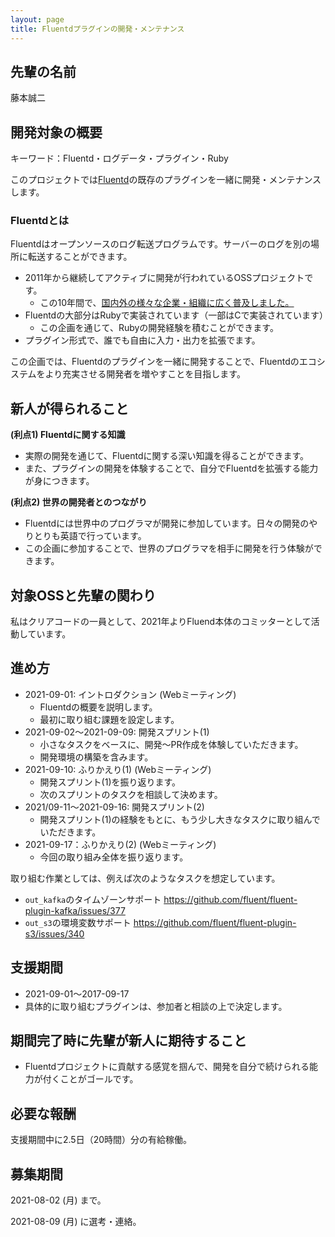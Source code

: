 ```yaml
---
layout: page
title: Fluentdプラグインの開発・メンテナンス
---
```


## 先輩の名前

藤本誠二

## 開発対象の概要

キーワード：Fluentd・ログデータ・プラグイン・Ruby

このプロジェクトでは[Fluentd](https://github.com/fluent/fluentd)の既存のプラグインを一緒に開発・メンテナンスします。

### Fluentdとは

Fluentdはオープンソースのログ転送プログラムです。サーバーのログを別の場所に転送することができます。

 * 2011年から継続してアクティブに開発が行われているOSSプロジェクトです。
   * この10年間で、[国内外の様々な企業・組織に広く普及しました。](https://www.fluentd.org/testimonials)
 * Fluentdの大部分はRubyで実装されています（一部はCで実装されています）
   * この企画を通じて、Rubyの開発経験を積むことができます。
 * プラグイン形式で、誰でも自由に入力・出力を拡張でます。

この企画では、Fluentdのプラグインを一緒に開発することで、Fluentdのエコシステムをより充実させる開発者を増やすことを目指します。

## 新人が得られること

**(利点1) Fluentdに関する知識**

* 実際の開発を通じて、Fluentdに関する深い知識を得ることができます。
* また、プラグインの開発を体験することで、自分でFluentdを拡張する能力が身につきます。

**(利点2) 世界の開発者とのつながり**

* Fluentdには世界中のプログラマが開発に参加しています。日々の開発のやりとりも英語で行っています。
* この企画に参加することで、世界のプログラマを相手に開発を行う体験ができます。

## 対象OSSと先輩の関わり

私はクリアコードの一員として、2021年よりFluend本体のコミッターとして活動しています。

## 進め方

* 2021-09-01: イントロダクション (Webミーティング)
  * Fluentdの概要を説明します。
  * 最初に取り組む課題を設定します。
* 2021-09-02〜2021-09-09: 開発スプリント(1)
  * 小さなタスクをベースに、開発〜PR作成を体験していただきます。
  * 開発環境の構築を含みます。
* 2021-09-10: ふりかえり(1) (Webミーティング)
  * 開発スプリント(1)を振り返ります。
  * 次のスプリントのタスクを相談して決めます。
* 2021/09-11〜2021-09-16: 開発スプリント(2)
  * 開発スプリント(1)の経験をもとに、もう少し大きなタスクに取り組んでいただきます。
* 2021-09-17：ふりかえり(2) (Webミーティング)
  * 今回の取り組み全体を振り返ります。

取り組む作業としては、例えば次のようなタスクを想定しています。

 * `out_kafka`のタイムゾーンサポート
   https://github.com/fluent/fluent-plugin-kafka/issues/377
 * `out_s3`の環境変数サポート
   https://github.com/fluent/fluent-plugin-s3/issues/340

## 支援期間

* 2021-09-01〜2017-09-17
* 具体的に取り組むプラグインは、参加者と相談の上で決定します。

## 期間完了時に先輩が新人に期待すること

 * Fluentdプロジェクトに貢献する感覚を掴んで、開発を自分で続けられる能力が付くことがゴールです。

## 必要な報酬

支援期間中に2.5日（20時間）分の有給稼働。

## 募集期間

2021-08-02 (月) まで。

2021-08-09 (月) に選考・連絡。
